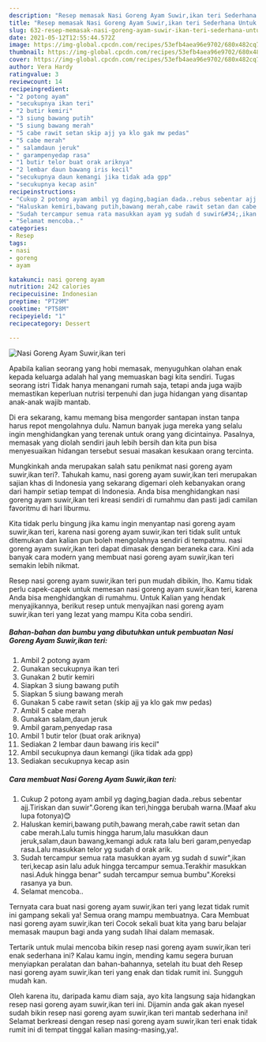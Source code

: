 ```yaml
---
description: "Resep memasak Nasi Goreng Ayam Suwir,ikan teri Sederhana Untuk Jualan"
title: "Resep memasak Nasi Goreng Ayam Suwir,ikan teri Sederhana Untuk Jualan"
slug: 632-resep-memasak-nasi-goreng-ayam-suwir-ikan-teri-sederhana-untuk-jualan
date: 2021-05-12T12:55:44.572Z
image: https://img-global.cpcdn.com/recipes/53efb4aea96e9702/680x482cq70/nasi-goreng-ayam-suwirikan-teri-foto-resep-utama.jpg
thumbnail: https://img-global.cpcdn.com/recipes/53efb4aea96e9702/680x482cq70/nasi-goreng-ayam-suwirikan-teri-foto-resep-utama.jpg
cover: https://img-global.cpcdn.com/recipes/53efb4aea96e9702/680x482cq70/nasi-goreng-ayam-suwirikan-teri-foto-resep-utama.jpg
author: Vera Hardy
ratingvalue: 3
reviewcount: 14
recipeingredient:
- "2 potong ayam"
- "secukupnya ikan teri"
- "2 butir kemiri"
- "3 siung bawang putih"
- "5 siung bawang merah"
- "5 cabe rawit setan skip ajj ya klo gak mw pedas"
- "5 cabe merah"
- " salamdaun jeruk"
- " garampenyedap rasa"
- "1 butir telor buat orak ariknya"
- "2 lembar daun bawang iris kecil"
- "secukupnya daun kemangi jika tidak ada gpp"
- "secukupnya kecap asin"
recipeinstructions:
- "Cukup 2 potong ayam ambil yg daging,bagian dada..rebus sebentar ajj.Tiriskan dan suwir&#34;.Goreng ikan teri,hingga berubah warna.(Maaf aku lupa fotonya)😊"
- "Haluskan kemiri,bawang putih,bawang merah,cabe rawit setan dan cabe merah.Lalu tumis hingga harum,lalu masukkan daun jeruk,salam,daun bawang,kemangi aduk rata lalu beri garam,penyedap rasa.Lalu masukkan telor yg sudah d orak arik."
- "Sudah tercampur semua rata masukkan ayam yg sudah d suwir&#34;,ikan teri,kecap asin lalu aduk hingga tercampur semua.Terakhir masukkan nasi.Aduk hingga benar&#34; sudah tercampur semua bumbu&#34;.Koreksi rasanya ya bun."
- "Selamat mencoba.."
categories:
- Resep
tags:
- nasi
- goreng
- ayam

katakunci: nasi goreng ayam 
nutrition: 242 calories
recipecuisine: Indonesian
preptime: "PT29M"
cooktime: "PT58M"
recipeyield: "1"
recipecategory: Dessert

---
```



![Nasi Goreng Ayam Suwir,ikan teri](https://img-global.cpcdn.com/recipes/53efb4aea96e9702/680x482cq70/nasi-goreng-ayam-suwirikan-teri-foto-resep-utama.jpg)

Apabila kalian seorang yang hobi memasak, menyuguhkan olahan enak kepada keluarga adalah hal yang memuaskan bagi kita sendiri. Tugas seorang istri Tidak hanya menangani rumah saja, tetapi anda juga wajib memastikan keperluan nutrisi terpenuhi dan juga hidangan yang disantap anak-anak wajib mantab.

Di era  sekarang, kamu memang bisa mengorder santapan instan tanpa harus repot mengolahnya dulu. Namun banyak juga mereka yang selalu ingin menghidangkan yang terenak untuk orang yang dicintainya. Pasalnya, memasak yang diolah sendiri jauh lebih bersih dan kita pun bisa menyesuaikan hidangan tersebut sesuai masakan kesukaan orang tercinta. 



Mungkinkah anda merupakan salah satu penikmat nasi goreng ayam suwir,ikan teri?. Tahukah kamu, nasi goreng ayam suwir,ikan teri merupakan sajian khas di Indonesia yang sekarang digemari oleh kebanyakan orang dari hampir setiap tempat di Indonesia. Anda bisa menghidangkan nasi goreng ayam suwir,ikan teri kreasi sendiri di rumahmu dan pasti jadi camilan favoritmu di hari liburmu.

Kita tidak perlu bingung jika kamu ingin menyantap nasi goreng ayam suwir,ikan teri, karena nasi goreng ayam suwir,ikan teri tidak sulit untuk ditemukan dan kalian pun boleh mengolahnya sendiri di tempatmu. nasi goreng ayam suwir,ikan teri dapat dimasak dengan beraneka cara. Kini ada banyak cara modern yang membuat nasi goreng ayam suwir,ikan teri semakin lebih nikmat.

Resep nasi goreng ayam suwir,ikan teri pun mudah dibikin, lho. Kamu tidak perlu capek-capek untuk memesan nasi goreng ayam suwir,ikan teri, karena Anda bisa menghidangkan di rumahmu. Untuk Kalian yang hendak menyajikannya, berikut resep untuk menyajikan nasi goreng ayam suwir,ikan teri yang lezat yang mampu Kita coba sendiri.

<!--inarticleads1-->

##### Bahan-bahan dan bumbu yang dibutuhkan untuk pembuatan Nasi Goreng Ayam Suwir,ikan teri:

1. Ambil 2 potong ayam
1. Gunakan secukupnya ikan teri
1. Gunakan 2 butir kemiri
1. Siapkan 3 siung bawang putih
1. Siapkan 5 siung bawang merah
1. Gunakan 5 cabe rawit setan (skip ajj ya klo gak mw pedas)
1. Ambil 5 cabe merah
1. Gunakan  salam,daun jeruk
1. Ambil  garam,penyedap rasa
1. Ambil 1 butir telor (buat orak ariknya)
1. Sediakan 2 lembar daun bawang iris kecil&#34;
1. Ambil secukupnya daun kemangi (jika tidak ada gpp)
1. Sediakan secukupnya kecap asin




<!--inarticleads2-->

##### Cara membuat Nasi Goreng Ayam Suwir,ikan teri:

1. Cukup 2 potong ayam ambil yg daging,bagian dada..rebus sebentar ajj.Tiriskan dan suwir&#34;.Goreng ikan teri,hingga berubah warna.(Maaf aku lupa fotonya)😊
1. Haluskan kemiri,bawang putih,bawang merah,cabe rawit setan dan cabe merah.Lalu tumis hingga harum,lalu masukkan daun jeruk,salam,daun bawang,kemangi aduk rata lalu beri garam,penyedap rasa.Lalu masukkan telor yg sudah d orak arik.
1. Sudah tercampur semua rata masukkan ayam yg sudah d suwir&#34;,ikan teri,kecap asin lalu aduk hingga tercampur semua.Terakhir masukkan nasi.Aduk hingga benar&#34; sudah tercampur semua bumbu&#34;.Koreksi rasanya ya bun.
1. Selamat mencoba..




Ternyata cara buat nasi goreng ayam suwir,ikan teri yang lezat tidak rumit ini gampang sekali ya! Semua orang mampu membuatnya. Cara Membuat nasi goreng ayam suwir,ikan teri Cocok sekali buat kita yang baru belajar memasak maupun bagi anda yang sudah lihai dalam memasak.

Tertarik untuk mulai mencoba bikin resep nasi goreng ayam suwir,ikan teri enak sederhana ini? Kalau kamu ingin, mending kamu segera buruan menyiapkan peralatan dan bahan-bahannya, setelah itu buat deh Resep nasi goreng ayam suwir,ikan teri yang enak dan tidak rumit ini. Sungguh mudah kan. 

Oleh karena itu, daripada kamu diam saja, ayo kita langsung saja hidangkan resep nasi goreng ayam suwir,ikan teri ini. Dijamin anda gak akan nyesel sudah bikin resep nasi goreng ayam suwir,ikan teri mantab sederhana ini! Selamat berkreasi dengan resep nasi goreng ayam suwir,ikan teri enak tidak rumit ini di tempat tinggal kalian masing-masing,ya!.

